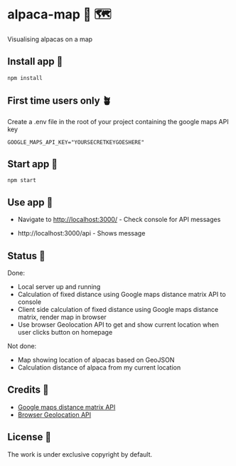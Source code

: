 # alpaca-map 🦙 🗺

Visualising alpacas on a map

## Install app 🐣

```
npm install
```

## First time users only 🪴

Create a .env file in the root of your project containing the google maps API key

```
GOOGLE_MAPS_API_KEY="YOURSECRETKEYGOESHERE"
```

## Start app 🚀

```
npm start
```

## Use app 🎷

- Navigate to [http://localhost:3000/](http://localhost:3000/) - Check console for API messages

- http://localhost:3000/api - Shows message

## Status 🚜

Done:

- Local server up and running
- Calculation of fixed distance using Google maps distance matrix API to console
- Client side calculation of fixed distance using Google maps distance matrix, render map in browser
- Use browser Geolocation API to get and show current location when user clicks button on homepage

Not done:

- Map showing location of alpacas based on GeoJSON
- Calculation distance of alpaca from my current location

## Credits 👏

- [Google maps distance matrix API](https://developers.google.com/maps/documentation/distance-matrix?hl=en_GB)
- [Browser Geolocation API](https://developer.mozilla.org/en-US/docs/Web/API/Geolocation_API)

## License 📝

The work is under exclusive copyright by default.
